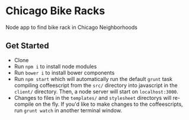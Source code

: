 # Chicago Bike Racks

Node app to find bike rack in Chicago Neighborhoods 

## Get Started
- Clone
- Run `npm i` to install node modules
- Run `bower i` to install bower components
- Run `npm start` which will automatically run the default `grunt` task 
compiling coffeescript from the `src/` directory into javascript in the 
`client/` directory. Then, a node server will start on `localhost:3000`.
- Changes to files in the `templates/` and `stylesheet` directorys will 
re-compile on the fly. If you'd like to make changes to the coffeescripts, run
`grunt watch` in another terminal window.
